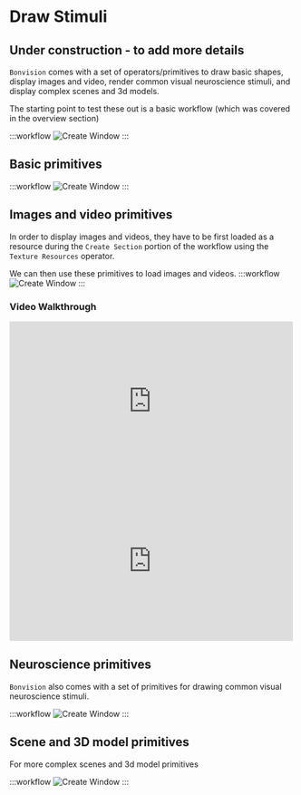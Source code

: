 # Draw Stimuli
## Under construction - to add more details
`Bonvision` comes with a set of operators/primitives to draw basic shapes, display images and video, render common visual neuroscience stimuli, and display complex scenes and 3d models.

The starting point to test these out is a basic workflow (which was covered in the overview section)

:::workflow
![Create Window](../workflows/overview-draw-circle.bonsai)
:::

## Basic primitives

:::workflow
![Create Window](../workflows/basic-primitives.bonsai)
:::


## Images and video primitives
In order to display images and videos, they have to be first loaded as a resource during the `Create Section` portion of the workflow using the `Texture Resources` operator.

We can then use these primitives to load images and videos.
:::workflow
![Create Window](../workflows/image-video-primitives.bonsai)
:::


### Video Walkthrough
<div style="max-width: 500px;">
<iframe width=100% height="282" src="https://www.youtube.com/embed/I3JuU_-PJuE" title="BonVision quick tips: How to display an image" frameborder="0" allow="accelerometer; autoplay; clipboard-write; encrypted-media; gyroscope; picture-in-picture; web-share" referrerpolicy="strict-origin-when-cross-origin" allowfullscreen></iframe>
</div>

<div style="max-width: 500px">
<iframe width=100% height="282" src="https://www.youtube.com/embed/gYlgBgvSrmg" title="BonVision quick tips: Playing a movie" frameborder="0" allow="accelerometer; autoplay; clipboard-write; encrypted-media; gyroscope; picture-in-picture; web-share" referrerpolicy="strict-origin-when-cross-origin" allowfullscreen></iframe>
</div>


## Neuroscience primitives
`Bonvision` also comes with a set of primitives for drawing common visual neuroscience stimuli.

:::workflow
![Create Window](../workflows/neuroscience-primitives.bonsai)
:::


## Scene and 3D model primitives
For more complex scenes and 3d model primitives

:::workflow
![Create Window](../workflows/scene-model-primitives.bonsai)
:::

